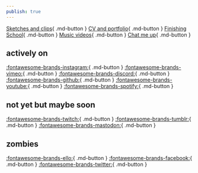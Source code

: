 ```yaml
---
publish: true
---
```

[Sketches and clips](https://instagram.com/matt_fisher){ .md-button }
[CV and portfolio](https://mattfisherstudio.com/){ .md-button }
[Finishing School](https://finishing-school-art.net/){ .md-button }
[Music videos](https://vimeo.com/showcase/8490471){ .md-button }
[Chat me up](https://discord.com/users/matt_fisher){ .md-button }

## actively on

[:fontawesome-brands-instagram:](https://instagram.com/matt_fisher){ .md-button }
[:fontawesome-brands-vimeo:](https://vimeo.com/mattfisherstudio){ .md-button }
[:fontawesome-brands-discord:](https://discord.com/users/matt_fisher){ .md-button }
[:fontawesome-brands-github:](https://github.com/mttfshr){ .md-button }
[:fontawesome-brands-youtube:](https://www.youtube.com/@mttfshr){ .md-button }
[:fontawesome-brands-spotify:](https://open.spotify.com/user/gradientfade?si=37657d28026e477b){ .md-button }

## not yet but maybe soon

[:fontawesome-brands-twitch:](https://www.twitch.tv/dunningkrugerfx){ .md-button }
[:fontawesome-brands-tumblr:](https://matt-fisher.tumblr.com/){ .md-button }
[:fontawesome-brands-mastodon:](https://indieweb.social/@mattfisher){ .md-button }

## zombies

[:fontawesome-brands-ello:](https://ello.co/mttfshr){ .md-button }
[:fontawesome-brands-facebook:](https://facebook.com/m.m.fisher){ .md-button }
[:fontawesome-brands-twitter:](https://twitter.com/mttfshr){ .md-button }
